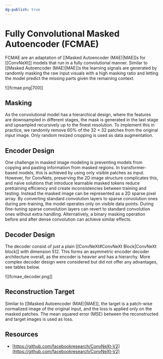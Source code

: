 ```yaml
---
dg-publish: true
---
```


# Fully Convolutional Masked Autoencoder (FCMAE)

FCMAE are an adaptation of [[Masked Autoencoder (MAE)|MAE]]s for [[ConvNeXt]] models that run in a fully convolutional manner. Similar to [[Masked Autoencoder (MAE)|MAE]]s the learning signals are generated by randomly masking the raw input visuals with a high masking ratio and letting the model predict the missing parts given the remaining context.

![[fcmae.png|700]]

## Masking

As the convolutional model has a hierarchical design, where the features are downsampled in different stages, the mask is generated in the last stage and upsampled recursively up to the finest resolution. To implement this in practice, we randomly remove 60% of the 32 × 32 patches from the original input image. Only random resized cropping is used as data augmentation.

## Encoder Design

One challenge in masked image modeling is preventing models from copying and pasting information from masked regions. In transformer-based models, this is achieved by using only visible patches as input. However, for ConvNets, preserving the 2D image structure complicates this, and naive solutions that introduce learnable masked tokens reduce pretraining efficiency and create inconsistencies between training and testing. Instead the masked image can be represented as a 2D sparse pixel array. By converting standard convolution layers to sparse convolution ones during pre-training, the model operates only on visible data points. During fine-tuning sparse convolution layers can revert to standard convolution ones without extra handling. Alternatively, a binary masking operation before and after dense convolution can achieve similar effects.

## Decoder Design

The decoder consist of just a plain [[ConvNeXt#ConvNeXt Block|ConvNeXt block]] with dimension 512. This forms an asymmetric encoder decoder architecture overall, as the encoder is heavier and has a hierarchy. More complex decoder design were considered but did not offer any advantages, see tables below.

![[fcmae_decoder.png]]

## Reconstruction Target

Similar to [[Masked Autoencoder (MAE)|MAE]], the target is a patch-wise normalized image of the original input, and the loss is applied only on the masked patches. The mean squared error (MSE) between the reconstructed and target images is used as loss.

## Resources

- [https://github.com/facebookresearch/ConvNeXt-V2](https://github.com/facebookresearch/ConvNeXt-V2)
